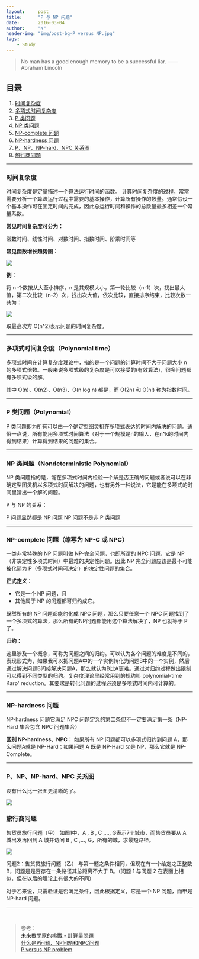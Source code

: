 ```yaml
---
layout:     post
title:      "P 与 NP 问题"
date:       2016-03-04
author:     "K"
header-img: "img/post-bg-P versus NP.jpg"
tags:
    - Study 
---
```



>No man has a good enough memory to be a successful liar. —— Abraham Lincoln


## 目录

1.  [时间复杂度](#section-1)<br>
2.  [多项式时间复杂度](#polynomial-time)<br>
3.  [P 类问题](#p-polynomial)<br>
4.  [NP 类问题](#np-nondeterministic-polynomial)<br>
5.  [NP-complete 问题](#np-complete--np-c--npc)<br>
6.  [NP-hardness 问题](#np-hardness-)<br>
7.  [P、NP、NP-hard、NPC 关系图](#pnpnp-hardnpc-)<br>
8.  [旅行商问题](#section-2)<br>


---

### 时间复杂度

时间复杂度是定量描述一个算法运行时间的函数。
计算时间复杂度的过程，常常需要分析一个算法运行过程中需要的基本操作，计算所有操作的数量。通常假设一个基本操作可在固定时间内完成，因此总运行时间和操作的总数量最多相差一个常量系数。

**常见时间复杂度可分为：**

常数时间、线性时间、对数时间、指数时间、阶乘时间等


**常见函数增长趋势图：**

![](http://7xo54z.com1.z0.glb.clouddn.com/NP-complexity-big-o.png)



**例：**

将 n 个数按从大至小排序，n 是其规模大小，第一轮比较（n-1）次，找出最大值，第二次比较（n-2）次，找出次大值，依次比较，直接排序结束，比较次数一共为：

![](http://7xo54z.com1.z0.glb.clouddn.com/img5.gif)

取最高次方 O(n^2)表示问题的时间复杂度。




----------

### 多项式时间复杂度（Polynomial time）

多项式时间在计算复杂度理论中，指的是一个问题的计算时间不大于问题大小 n 的多项式倍数。一般来说多项式级的复杂度是可以接受的(有效算法)，很多问题都有多项式级的解。

其中 O(n)、O(n2)、O(n3)、O(n log n) 都是，而 Ο(2n) 和 Ο(n!) 称为指数时间。


----------

### P 类问题（Polynomial）

P 类问题即为所有可以由一个确定型图灵机在多项式表达的时间内解决的问题。通俗一点说，所有能用多项式时间算法（对于一个规模是n的输入，在n^k的时间内得到结果）计算得到结果的问题的集合。


----------

### NP 类问题（Nondeterministic Polynomial）

NP 类问题指的是，能在多项式时间内检验一个解是否正确的问题或者说可以在非确定型图灵机以多项式时间解决的问题，也有另外一种说法，它是能在多项式的时间里猜出一个解的问题。

P 与 NP 的关系：

P 问题显然都是 NP 问题
NP 问题不是非 P 类问题

----------

### NP-complete 问题（缩写为 NP-C 或 NPC）

一类非常特殊的 NP 问题叫做 NP-完全问题，也即所谓的 NPC 问题，它是 NP（非决定性多项式时间）中最难的决定性问题。因此 NP 完全问题应该是最不可能被化简为 P（多项式时间可决定）的决定性问题的集合。

**正式定义：**

 - 它是一个 NP 问题，且
 - 其他属于 NP 的问题都可归约成它。

既然所有的 NP 问题都能约化成 NPC 问题，那么只要任意一个 NPC 问题找到了一个多项式的算法，那么所有的NP问题都能用这个算法解决了，NP 也就等于 P 了。

**归约：**

这里涉及一个概念，可称为问题之间的归约。可以认为各个问题的难度是不同的，表现形式为，如果我可以把问题A中的一个实例转化为问题B中的一个实例，然后通过解决问题B间接解决问题A，那么就认为B比A更难。通过对归约过程做出限制可以得到不同类型的归约。复杂度理论里经常用到的规约叫 polynomial-time Karp' reduction。其要求是转化问题的过程必须是多项式时间内可计算的。


----------

### NP-hardness 问题

NP-hardness 问题它满足 NPC 问题定义的第二条但不一定要满足第一条（NP-Hard 集合包含 NPC 问题集合）

**区别 NP-hardness、NPC：**
如果所有 NP 问题都可以多项式归约到问题 A，那么问题A就是 NP-Hard；如果问题 A 既是 NP-Hard 又是 NP，那么它就是 NP-Complete。

----------

### P、NP、NP-hard、NPC 关系图

没有什么比一张图更清晰的了。

![](http://7xo54z.com1.z0.glb.clouddn.com/7%20-%201.png)


### 旅行商问题

售货员旅行问题（甲）
如图1中，A , B , C ,…, G表示7个城市，而售货员要从 A 城出发再回到 A 城并访问 B , C ,…, G，所有的城，求最短路径。

![](http://7xo54z.com1.z0.glb.clouddn.com/mm_10_2_04_01.gif)



问题2：售货员旅行问题（乙）
与第一题之条件相同，但现在有一个给定之正整数 B，问题是是否存在一条路径其总距离不大于 B。（问题 1 与问题 2 在表面上相似，但在以后的理论上有很大的不同）

对于乙来说，只需验证是否满足条件，因此根据定义，它是一个 NP 问题，而甲是 NP-hard 问题。



----------

<br>


> 参考：<br>
> [未來數學家的挑戰 - 計算量問題](http://episte.math.ntu.edu.tw/articles/mm/mm_10_2_04/index.html) <br>
> [什么是P问题、NP问题和NPC问题](http://www.matrix67.com/blog/archives/105) <br>
> [P versus NP problem](https://en.wikipedia.org/wiki/P_versus_NP_problem) <br>

